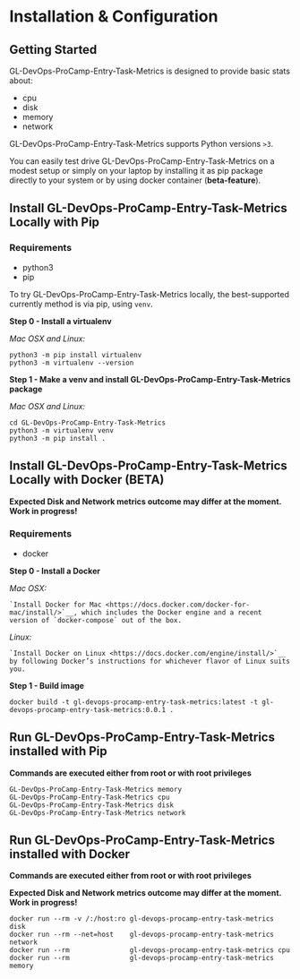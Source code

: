# Installation & Configuration


## Getting Started

GL-DevOps-ProCamp-Entry-Task-Metrics is designed to provide basic stats about:
* cpu
* disk
* memory
* network

GL-DevOps-ProCamp-Entry-Task-Metrics supports Python versions ``>3``.

You can easily test drive GL-DevOps-ProCamp-Entry-Task-Metrics on a modest setup
or simply on your laptop by installing it as pip package directly to your system
or by using docker container (**beta-feature**).

## Install GL-DevOps-ProCamp-Entry-Task-Metrics Locally with Pip

### Requirements
* python3
* pip

To try GL-DevOps-ProCamp-Entry-Task-Metrics locally, the best-supported currently
method is via pip, using ``venv``.

**Step 0 - Install a virtualenv**

*Mac OSX and Linux:*

```commandline
python3 -m pip install virtualenv
python3 -m virtualenv --version
```

**Step 1 - Make a venv and install GL-DevOps-ProCamp-Entry-Task-Metrics package**

*Mac OSX and Linux:*

```commandline
cd GL-DevOps-ProCamp-Entry-Task-Metrics
python3 -m virtualenv venv
python3 -m pip install .
```

## Install GL-DevOps-ProCamp-Entry-Task-Metrics Locally with Docker (BETA)

**Expected Disk and Network metrics outcome may differ at the moment. Work in progress!**

### Requirements
* docker

**Step 0 - Install a Docker**

*Mac OSX:*

    `Install Docker for Mac <https://docs.docker.com/docker-for-mac/install/>`__, which includes the Docker engine and a recent version of `docker-compose` out of the box.

*Linux:*

    `Install Docker on Linux <https://docs.docker.com/engine/install/>`__ by following Docker’s instructions for whichever flavor of Linux suits you.

**Step 1 - Build image**

```commandline
docker build -t gl-devops-procamp-entry-task-metrics:latest -t gl-devops-procamp-entry-task-metrics:0.0.1 .
```

## Run GL-DevOps-ProCamp-Entry-Task-Metrics installed with Pip

**Commands are executed either from root or with root privileges**

```commandline
GL-DevOps-ProCamp-Entry-Task-Metrics memory
GL-DevOps-ProCamp-Entry-Task-Metrics cpu
GL-DevOps-ProCamp-Entry-Task-Metrics disk
GL-DevOps-ProCamp-Entry-Task-Metrics network
```

## Run GL-DevOps-ProCamp-Entry-Task-Metrics installed with Docker

**Commands are executed either from root or with root privileges**

**Expected Disk and Network metrics outcome may differ at the moment. Work in progress!**

```commandline
docker run --rm -v /:/host:ro gl-devops-procamp-entry-task-metrics disk
docker run --rm --net=host    gl-devops-procamp-entry-task-metrics network
docker run --rm               gl-devops-procamp-entry-task-metrics cpu
docker run --rm               gl-devops-procamp-entry-task-metrics memory
```
